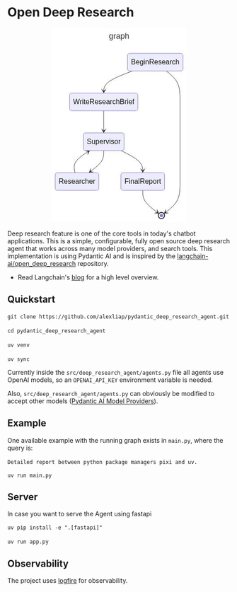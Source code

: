 # Open Deep Research

<!-- ![deep_research_graph](https://github.com/alexliap/pydantic_deep_research_agent/blob/main/deep_research_graph.jpg) -->

<p align="center">
  <img src="https://github.com/alexliap/pydantic_deep_research_agent/blob/main/deep_research_graph.jpg" />
</p>


Deep research feature is one of the core tools in today's chatbot applications. This is a simple, configurable, fully open source deep research agent that works across many model providers, and search tools. This implementation is using Pydantic AI and is inspired by the [langchain-ai/open_deep_research](https://github.com/langchain-ai/open_deep_research) repository.

- Read Langchain's [blog](https://blog.langchain.com/open-deep-research/) for a high level overview.

## Quickstart

```shell
git clone https://github.com/alexliap/pydantic_deep_research_agent.git

cd pydantic_deep_research_agent

uv venv

uv sync
```

Currently inside the `src/deep_research_agent/agents.py` file all agents use OpenAI models, so an `OPENAI_API_KEY` environment variable is needed.

Also, `src/deep_research_agent/agents.py` can obviously be modified to accept other models ([Pydantic AI Model Providers](https://ai.pydantic.dev/models/)).

## Example

One available example with the running graph exists in `main.py`, where the query is:

 `Detailed report between python package managers pixi and uv.`

```shell
uv run main.py
```

## Server

In case you want to serve the Agent using fastapi

```shell
uv pip install -e ".[fastapi]"

uv run app.py
```

## Observability

The project uses [logfire](https://github.com/pydantic/logfire) for observability.
